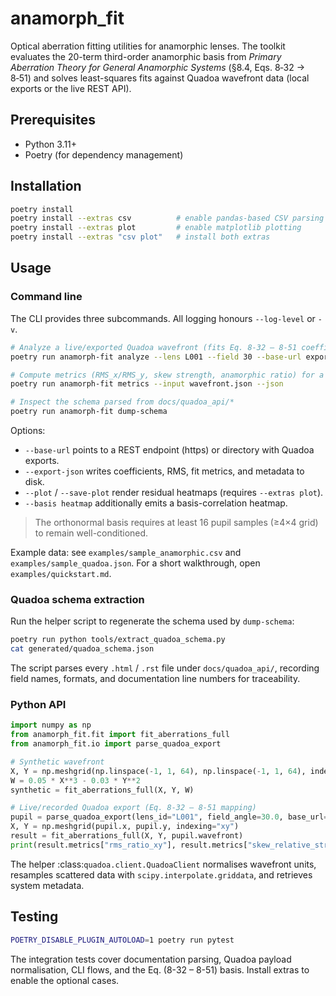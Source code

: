 # anamorph_fit

Optical aberration fitting utilities for anamorphic lenses. The toolkit evaluates the
20-term third-order anamorphic basis from *Primary Aberration Theory for General
Anamorphic Systems* (§8.4, Eqs. 8‑32 → 8‑51) and solves least-squares fits against
Quadoa wavefront data (local exports or the live REST API).

## Prerequisites

- Python 3.11+
- Poetry (for dependency management)

## Installation

```bash
poetry install
poetry install --extras csv          # enable pandas-based CSV parsing
poetry install --extras plot         # enable matplotlib plotting
poetry install --extras "csv plot"   # install both extras
```

## Usage

### Command line

The CLI provides three subcommands. All logging honours `--log-level` or `-v`.

```bash
# Analyze a live/exported Quadoa wavefront (fits Eq. 8-32 – 8-51 coefficients)
poetry run anamorph-fit analyze --lens L001 --field 30 --base-url exports/ --export-json result.json

# Compute metrics (RMS_x/RMS_y, skew strength, anamorphic ratio) for a saved export
poetry run anamorph-fit metrics --input wavefront.json --json

# Inspect the schema parsed from docs/quadoa_api/*
poetry run anamorph-fit dump-schema
```

Options:

- `--base-url` points to a REST endpoint (https) or directory with Quadoa exports.
- `--export-json` writes coefficients, RMS, fit metrics, and metadata to disk.
- `--plot` / `--save-plot` render residual heatmaps (requires `--extras plot`).
- `--basis heatmap` additionally emits a basis-correlation heatmap.

> The orthonormal basis requires at least 16 pupil samples (≥4×4 grid) to remain well-conditioned.

Example data: see `examples/sample_anamorphic.csv` and `examples/sample_quadoa.json`.
For a short walkthrough, open `examples/quickstart.md`.

### Quadoa schema extraction

Run the helper script to regenerate the schema used by `dump-schema`:

```bash
poetry run python tools/extract_quadoa_schema.py
cat generated/quadoa_schema.json
```

The script parses every `.html` / `.rst` file under `docs/quadoa_api/`, recording
field names, formats, and documentation line numbers for traceability.

### Python API

```python
import numpy as np
from anamorph_fit.fit import fit_aberrations_full
from anamorph_fit.io import parse_quadoa_export

# Synthetic wavefront
X, Y = np.meshgrid(np.linspace(-1, 1, 64), np.linspace(-1, 1, 64), indexing="xy")
W = 0.05 * X**3 - 0.03 * Y**2
synthetic = fit_aberrations_full(X, Y, W)

# Live/recorded Quadoa export (Eq. 8-32 – 8-51 mapping)
pupil = parse_quadoa_export(lens_id="L001", field_angle=30.0, base_url="https://quadoa/api/")
X, Y = np.meshgrid(pupil.x, pupil.y, indexing="xy")
result = fit_aberrations_full(X, Y, pupil.wavefront)
print(result.metrics["rms_ratio_xy"], result.metrics["skew_relative_strength"])
```

The helper :class:`quadoa.client.QuadoaClient` normalises wavefront units, resamples scattered data with `scipy.interpolate.griddata`, and retrieves system metadata.

## Testing

```bash
POETRY_DISABLE_PLUGIN_AUTOLOAD=1 poetry run pytest
```

The integration tests cover documentation parsing, Quadoa payload normalisation, CLI flows, and the Eq. (8-32 – 8-51) basis. Install extras to enable the optional cases.
